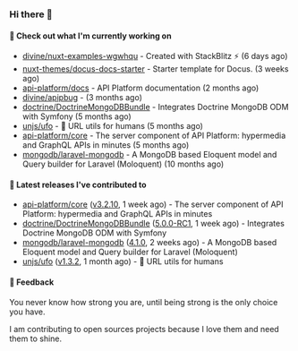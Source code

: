 ### Hi there 👋

#### 👷 Check out what I'm currently working on

- [divine/nuxt-examples-wgwhqu](https://github.com/divine/nuxt-examples-wgwhqu) - Created with StackBlitz ⚡️ (6 days ago)
- [nuxt-themes/docus-docs-starter](https://github.com/nuxt-themes/docus-docs-starter) - Starter template for Docus. (3 weeks ago)
- [api-platform/docs](https://github.com/api-platform/docs) - API Platform documentation (2 months ago)
- [divine/apipbug](https://github.com/divine/apipbug) -  (3 months ago)
- [doctrine/DoctrineMongoDBBundle](https://github.com/doctrine/DoctrineMongoDBBundle) - Integrates Doctrine MongoDB ODM with Symfony (5 months ago)
- [unjs/ufo](https://github.com/unjs/ufo) - 🔗 URL utils for humans (5 months ago)
- [api-platform/core](https://github.com/api-platform/core) - The server component of API Platform: hypermedia and GraphQL APIs in minutes (5 months ago)
- [mongodb/laravel-mongodb](https://github.com/mongodb/laravel-mongodb) - A MongoDB based Eloquent model and Query builder for Laravel (Moloquent) (10 months ago)

#### 🔭 Latest releases I've contributed to

- [api-platform/core](https://github.com/api-platform/core) ([v3.2.10](https://github.com/api-platform/core/releases/tag/v3.2.10), 1 week ago) - The server component of API Platform: hypermedia and GraphQL APIs in minutes
- [doctrine/DoctrineMongoDBBundle](https://github.com/doctrine/DoctrineMongoDBBundle) ([5.0.0-RC1](https://github.com/doctrine/DoctrineMongoDBBundle/releases/tag/5.0.0-RC1), 1 week ago) - Integrates Doctrine MongoDB ODM with Symfony
- [mongodb/laravel-mongodb](https://github.com/mongodb/laravel-mongodb) ([4.1.0](https://github.com/mongodb/laravel-mongodb/releases/tag/4.1.0), 2 weeks ago) - A MongoDB based Eloquent model and Query builder for Laravel (Moloquent)
- [unjs/ufo](https://github.com/unjs/ufo) ([v1.3.2](https://github.com/unjs/ufo/releases/tag/v1.3.2), 1 month ago) - 🔗 URL utils for humans

#### 💬 Feedback
You never know how strong you are, until being strong is the only choice you have.

I am contributing to open sources projects because I love them and need them to shine.
